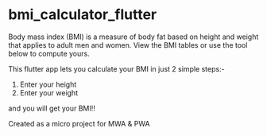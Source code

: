 # bmi_calculator_flutter

Body mass index (BMI) is a measure of body fat based on height and weight that applies to adult men and women. View the BMI tables or use the tool below to compute yours.

This flutter app lets you calculate your BMI in just 2 simple steps:-

1) Enter your height
2) Enter your weight

and you will get your BMI!!


Created as a micro project for MWA & PWA
